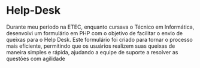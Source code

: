 # Help-Desk
 Durante meu período na ETEC, enquanto cursava o Técnico em Informática, desenvolvi um formulário em PHP com o objetivo de facilitar o envio de queixas para o Help Desk. Este formulário foi criado para tornar o processo mais eficiente, permitindo que os usuários realizem suas queixas de maneira simples e rápida, ajudando a equipe de suporte a resolver as questões com agilidade